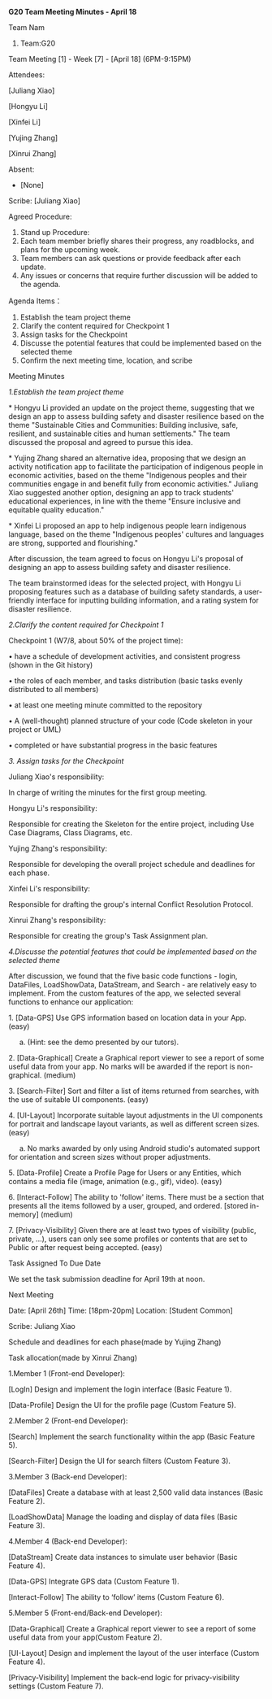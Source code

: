 ﻿**G20 Team Meeting Minutes - April 18**

Team Nam

1. Team:G20

Team Meeting [1] - Week [7] - [April 18] (6PM-9:15PM)

Attendees:

[Juliang Xiao]

[Hongyu Li]

[Xinfei Li]

[Yujing Zhang]

[Xinrui Zhang]

Absent:

- [None]

Scribe: [Juliang Xiao]

Agreed Procedure:

1. Stand up Procedure:
1. Each team member briefly shares their progress, any roadblocks, and plans for the upcoming week.
1. Team members can ask questions or provide feedback after each update.
1. Any issues or concerns that require further discussion will be added to the agenda.

Agenda Items：

1. Establish the team project theme
1. Clarify the content required for Checkpoint 1
1. Assign tasks for the Checkpoint
1. Discusse the potential features that could be implemented based on the selected theme
1. Confirm the next meeting time, location, and scribe

Meeting Minutes

*1.Establish the team project theme*

\* Hongyu Li provided an update on the project theme, suggesting that we design an app to assess building safety and disaster resilience based on the theme "Sustainable Cities and Communities: Building inclusive, safe, resilient, and sustainable cities and human settlements." The team discussed the proposal and agreed to pursue this idea.

\* Yujing Zhang shared an alternative idea, proposing that we design an activity notification app to facilitate the participation of indigenous people in economic activities, based on the theme "Indigenous peoples and their communities engage in and benefit fully from economic activities." Juliang Xiao suggested another option, designing an app to track students' educational experiences, in line with the theme "Ensure inclusive and equitable quality education."

\* Xinfei Li proposed an app to help indigenous people learn indigenous language, based on the theme "Indigenous peoples' cultures and languages are strong, supported and flourishing." 

After discussion, the team agreed to focus on Hongyu Li's proposal of designing an app to assess building safety and disaster resilience.

The team brainstormed ideas for the selected project, with Hongyu Li proposing features such as a database of building safety standards, a user-friendly interface for inputting building information, and a rating system for disaster resilience.

*2.Clarify the content required for Checkpoint 1*

Checkpoint 1 (W7/8, about 50% of the project time): 

• have a schedule of development activities, and consistent progress (shown in the Git history)

• the roles of each member, and tasks distribution (basic tasks evenly distributed to all members) 

• at least one meeting minute committed to the repository 

• A (well-thought) planned structure of your code (Code skeleton in your project or UML) 

• completed or have substantial progress in the basic features

*3. Assign tasks for the Checkpoint*

Juliang Xiao's responsibility:

In charge of writing the minutes for the first group meeting.

Hongyu Li's responsibility:

Responsible for creating the Skeleton for the entire project, including Use Case Diagrams, Class Diagrams, etc.

Yujing Zhang's responsibility:

Responsible for developing the overall project schedule and deadlines for each phase.

Xinfei Li's responsibility:

Responsible for drafting the group's internal Conflict Resolution Protocol.

Xinrui Zhang's responsibility:

Responsible for creating the group's Task Assignment plan.

*4.Discusse the potential features that could be implemented based on the selected theme*

After discussion, we found that the five basic code functions - login, DataFiles, LoadShowData, DataStream, and Search - are relatively easy to implement. From the custom features of the app, we selected several functions to enhance our application:

1\. [Data-GPS] Use GPS information based on location data in your App. (easy)

`   `a. (Hint: see the demo presented by our tutors).

2\. [Data-Graphical] Create a Graphical report viewer to see a report of some useful data from your app. No marks will be awarded if the report is non-graphical. (medium)

3\. [Search-Filter] Sort and filter a list of items returned from searches, with the use of suitable UI components. (easy)

4\. [UI-Layout] Incorporate suitable layout adjustments in the UI components for portrait and landscape layout variants, as well as different screen sizes. (easy)

`   `a. No marks awarded by only using Android studio's automated support for orientation and screen sizes without proper adjustments.

5\. [Data-Profile] Create a Profile Page for Users or any Entities, which contains a media file (image, animation (e.g., gif), video). (easy)

6\. [Interact-Follow] The ability to 'follow' items. There must be a section that presents all the items followed by a user, grouped, and ordered. [stored in-memory] (medium)

7\. [Privacy-Visibility] Given there are at least two types of visibility (public, private, ...), users can only see some profiles or contents that are set to Public or after request being accepted. (easy)



Task Assigned To Due Date

We set the task submission deadline for April 19th at noon.

Next Meeting

Date: [April 26th] Time: [18pm-20pm] Location: [Student Common]

Scribe: Juliang Xiao



Schedule and deadlines for each phase(made by Yujing Zhang)




Task allocation(made by Xinrui Zhang)

1\.Member 1 (Front-end Developer):

[LogIn] Design and implement the login interface (Basic Feature 1).

[Data-Profile] Design the UI for the profile page (Custom Feature 5).



2\.Member 2 (Front-end Developer):

[Search] Implement the search functionality within the app (Basic Feature 5).

[Search-Filter] Design the UI for search filters (Custom Feature 3).



3\.Member 3 (Back-end Developer):

[DataFiles] Create a database with at least 2,500 valid data instances (Basic Feature 2).

[LoadShowData] Manage the loading and display of data files (Basic Feature 3).



4\.Member 4 (Back-end Developer):

[DataStream] Create data instances to simulate user behavior (Basic Feature 4).

[Data-GPS] Integrate GPS data (Custom Feature 1).

[Interact-Follow] The ability to ‘follow’ items (Custom Feature 6).



5\.Member 5 (Front-end/Back-end Developer):

[Data-Graphical] Create a Graphical report viewer to see a report of some useful data from your app(Custom Feature 2).

[UI-Layout] Design and implement the layout of the user interface (Custom Feature 4).

[Privacy-Visibility] Implement the back-end logic for privacy-visibility settings (Custom Feature 7).














